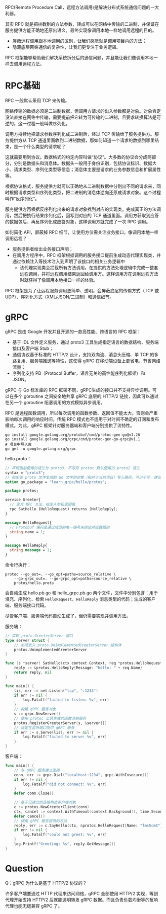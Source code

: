 RPC(Remote Procedure Call，远程方法调用)是解决分布式系统通信问题的一大利器。

其实 RPC 就是把拦截到的方法参数，转成可以在网络中传输的二进制，并保证在服务提供方能正确地还原出语义，最终实现像调用本地一样地调用远程的目的。

- 屏蔽远程调用跟本地调用的区别，让我们感觉就是调用项目内的方法；
- 隐藏底层网络通信的复杂性，让我们更专注于业务逻辑。

RPC 框架能够帮助我们解决系统拆分后的通信问题，并且能让我们像调用本地一样去调用远程方法。

# RPC基础

RPC 一般默认采用 TCP 来传输。

网络传输的数据必须是二进制数据，但调用方请求的出入参数都是对象。对象肯定没法直接在网络中传输，需要提前把它转为可传输的二进制，且要求转换算法是可逆的，这一过程一般叫做序列化。

调用方持续地把请求参数序列化成二进制后，经过 TCP 传输给了服务提供方。服务提供方从 TCP 通道里面收到二进制数据，那如何知道一个请求的数据到哪里结束，是一个什么类型的请求呢？

这就需要用到协议。数据格式的约定内容叫做“协议”。大多数的协议会分成两部分，分别是数据头和消息体。数据头一般用于身份识别，包括协议标识、数据大小、请求类型、序列化类型等信息；消息体主要是请求的业务参数信息和扩展属性等。

根据协议格式，服务提供方就可以正确地从二进制数据中分割出不同的请求来，同时根据请求类型和序列化类型，把二进制的消息体逆向还原成请求对象。这个过程叫作“反序列化”。

服务提供方再根据反序列化出来的请求对象找到对应的实现类，完成真正的方法调用，然后把执行结果序列化后，回写到对应的 TCP 通道里面。调用方获取到应答的数据包后，再反序列化成应答对象，这样调用方就完成了一次 RPC 调用。

如何简化 API，屏蔽掉 RPC 细节，让使用方仅需关注业务接口，像调用本地一样调用远程？

- 服务提供者给出业务接口声明；
- 在调用方程序中，RPC 框架根据调用的服务接口提前生成动态代理实现类，并通过依赖注入等技术注入到声明了该接口的相关业务逻辑中
  - 该代理实现类会拦截所有方法调用，在提供的方法处理逻辑中完成一整套远程调用，并将远程调用结果返回给调用方。这样调用方在调用远程方法时就获得了像调用本地接口一样的体验。

RPC 框架是为了让远程服务调用更简单、透明，会屏蔽底层的传输方式（TCP 或 UDP）、序列化方式（XML/JSON/二进制）和通信细节。

# gRPC

gRPC 是由 Google 开发并且开源的一款高性能、跨语言的 RPC 框架：

- 基于 IDL 文件定义服务，通过 proto3 工具生成指定语言的数据结构、服务端接口及客户端 Stub；
- 通信协议基于标准的 HTTP/2 设计，支持双向流、消息头压缩、单 TCP 的多路复用、服务端推送等特性，这使得 gRPC 在移动端设备上更省电、节省网络流量；
- 序列化支持 PB（Protocol Buffer，语言无关的高性能序列化框架）和 JSON。

gRPC 与 Go 标准库的 RPC 框架不同，gRPC生成的接口并不支持异步调用。可以在多个 goroutine 之间安全地共享 gRPC 底层的 HTTP/2 链接，因此可以通过在另一个 goroutine 阻塞调用的方式模拟异步调用。

RPC 是远程函数调用，所以每次调用的函数参数、返回值不能太大，否则会严重影响每次调用的响应时间。传统 RPC 模式也不适用于对时间不确定的订阅和发布模式。为此，gRPC 框架针对服务器端和客户端分别提供了流特性。

```shell
go install google.golang.org/protobuf/cmd/protoc-gen-go@v1.26
go install google.golang.org/grpc/cmd/protoc-gen-go-grpc@v1.1
# 项目中导入库
go get -u google.golang.org/grpc
```

hello.proto：

```protobuf
// 声明当前使用的语法为 proto3，不写则 protoc 默认使用的 proto2 语法
syntax = "proto3";
// 指定该 proto 文件生成的 Go 文件的完整（相对于当前项目）导入路径，可以不写，建议有
option go_package = "learn_grpc/hello/protos";

package protos;

service Greeter{
  // 定义 RPC 方法，指定入参和返回值
  rpc SatHello (HelloRequest) returns (HelloReply);
}

message HelloRequest{
  // Protobuf 编码是通过成员的唯一编号来绑定对应数据的
  string name = 1;
}

message HelloReply{
  string message = 1;
}
```

命令行执行：

```shell
protoc --go_out=. --go_opt=paths=source_relative \
	--go-grpc_out=. --go-grpc_opt=paths=source_relative \
	protos/hello.proto
```

会自动生成 hello.pb.go 和 hello_grpc.pb.go 两个文件，文件中分别包含：用于填充、序列化、检索 `HelloRequest`、`HelloReply` 消息类型的代码；生成的客户端、服务端接口代码。

尽管客户端、服务端代码自动生成了，但仍需要实现并调用方法。

服务端：

```go
// 实现 proto.GreeterServer 接口
type server struct {
	// 必须嵌入 proto.UnimplementedGreeterServer 结构体
	protos.UnimplementedGreeterServer
}

func (s *server) SatHello(ctx context.Context, req *protos.HelloRequest) (*protos.HelloReply, error) {
	reply := &protos.HelloReply{Message: "hello: " + req.Name}
	return reply, nil
}

func main() {
	lis, err := net.Listen("tcp", ":1234")
	if err != nil {
		log.Fatalf("failed to listen: %v", err)
	}
	// 构建 gRPC 服务对象
	s := grpc.NewServer()
	// 使用 protoc 工具生成的函数注册服务
	protos.RegisterGreeterServer(s, &server{})
	// 指定在监听端口提供 gRPC 服务
	if err := s.Serve(lis); err != nil {
		log.Fatalf("failed to serve: %v", err)
	}
}
```

客户端：

```go
func main() {
	// 与 gRPC 服务建立连接
	conn, err := grpc.Dial("localhost:1234", grpc.WithInsecure())
	if err != nil {
		log.Fatalf("did not connect: %v", err)
	}
	defer conn.Close()

	// 基于已建立的连接构造客户端对象
	c := protos.NewGreeterClient(conn)
	ctx, cancel := context.WithTimeout(context.Background(), time.Second)
	defer cancel()
	// 调用 gRPC 服务提供的方法
	reply, err := c.SayHello(ctx, &protos.HelloRequest{Name: "fms5cmS"})
	if err != nil {
		log.Fatalf("could not greet: %v", err)
	}
	log.Printf("Greeting: %s", reply.GetMessage())
}
```

# Question

Q：gRPC 为什么是基于 HTTP/2 协议的？

许多客户端要通过 HTTP 代理来访问网络，gRPC 全部使用 HTTP/2 实现，等到代理开始支持 HTTP/2 后就能透明转发 gRPC 数据。而且负责负载均衡等的反响代理也能无缝兼容 gRPC 了。

